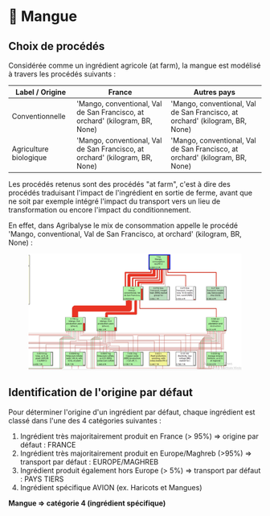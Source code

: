 # 🥭 Mangue

## Choix de procédés

Considérée comme un ingrédient agricole (at farm), la mangue est modélisé à travers les procédés suivants :&#x20;

| Label / Origine        | France                                                                       | Autres pays                                                                  |
| ---------------------- | ---------------------------------------------------------------------------- | ---------------------------------------------------------------------------- |
| Conventionnelle        | 'Mango, conventional, Val de San Francisco, at orchard' (kilogram, BR, None) | 'Mango, conventional, Val de San Francisco, at orchard' (kilogram, BR, None) |
| Agriculture biologique | 'Mango, conventional, Val de San Francisco, at orchard' (kilogram, BR, None) | 'Mango, conventional, Val de San Francisco, at orchard' (kilogram, BR, None) |

Les procédés retenus sont des procédés "at farm", c'est à dire des procédés traduisant l'impact de l'ingrédient en sortie de ferme, avant que ne soit par exemple intégré l'impact du transport vers un lieu de transformation ou encore l'impact du conditionnement.

En effet, dans Agribalyse le mix de consommation appelle le procédé 'Mango, conventional, Val de San Francisco, at orchard' (kilogram, BR, None) :&#x20;

<figure><img src="../../.gitbook/assets/mangue.jpg" alt=""><figcaption></figcaption></figure>



## Identification de l'origine par défaut

Pour déterminer l'origine d'un ingrédient par défaut, chaque ingrédient est classé dans l'une des 4 catégories suivantes :&#x20;

1. Ingrédient très majoritairement produit en France (> 95%) => origine par défaut : FRANCE
2. Ingrédient très majoritairement produit en Europe/Maghreb (>95%) => transport par défaut : EUROPE/MAGHREB&#x20;
3. Ingrédient produit également hors Europe (> 5%) => transport par défaut : PAYS TIERS
4. Ingrédient spécifique AVION (ex. Haricots et Mangues)&#x20;

**Mangue => catégorie 4 (ingrédient spécifique)**&#x20;



